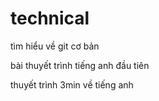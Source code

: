 # technical
tìm hiểu về git cơ bản

bài thuyết trình tiếng anh đầu tiên

thuyết trình 3min về tiếng anh
